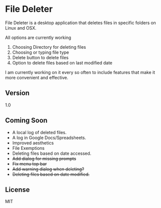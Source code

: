 File Deleter
=========

File Deleter is a desktop application that deletes files in specific folders on Linux and OSX. 

All options are currently working 
  1. Choosing Directory for deleting files
  2. Choosing or typing file type
  3. Delete button to delete files
  4. Option to delete files based on last modified date

I am currently working on it every so often to include features that make it more convenient and effective.

Version
----

1.0

Coming Soon
-----------

* A local log of deleted files.
* A log in Google Docs/Spreadsheets.
* Improved aesthetics
* File Exemptions
* Deleting files based on date accessed.
* ~~Add dialog for missing prompts~~
* ~~Fix menu top bar~~
* ~~Add warning dialog when deleting?~~
* ~~Deleting files based on date modified.~~

License
----

MIT
